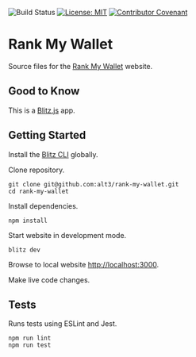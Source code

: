 ![Build Status](https://github.com/alt3/rank-my-wallet/actions/workflows/ci.yml/badge.svg?branch=main)
[![License: MIT](https://img.shields.io/badge/License-MIT-yellow.svg?style=flat-square)](LICENSE.md)
[![Contributor Covenant](https://img.shields.io/badge/Contributor%20Covenant-v2.1%20adopted-ff69b4.svg?style=flat-square)](https://www.contributor-covenant.org/version/2/1/code_of_conduct)

# Rank My Wallet

Source files for the [Rank My Wallet](https://rankmyallet.com) website.

## Good to Know

This is a [Blitz.js](https://github.com/blitz-js/blitz) app.

## Getting Started

Install the [Blitz CLI](https://blitzjs.com/docs/get-started#install-blitz) globally.

Clone repository.

```
git clone git@github.com:alt3/rank-my-wallet.git
cd rank-my-wallet
```

Install dependencies.

```
npm install
```

Start website in development mode.

```
blitz dev
```

Browse to local website [http://localhost:3000](http://localhost:3000).

Make live code changes.

## Tests

Runs tests using ESLint and Jest.

```
npm run lint
npm run test
```
